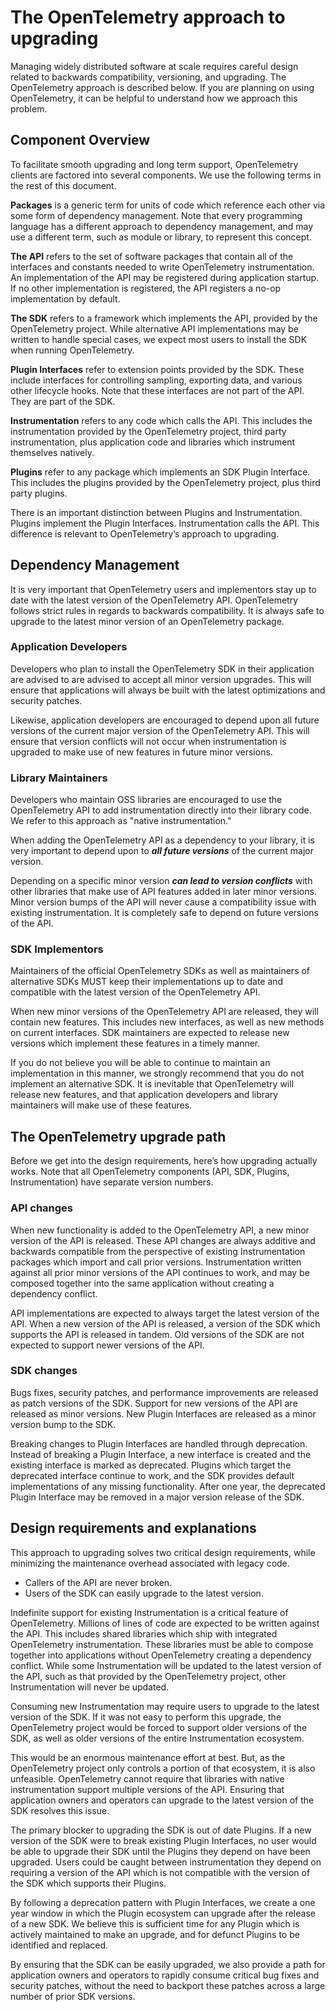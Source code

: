 # The OpenTelemetry approach to upgrading

Managing widely distributed software at scale requires careful design related to
backwards compatibility, versioning, and upgrading. The OpenTelemetry approach is
described below. If you are planning on using OpenTelemetry, it can be helpful to
understand how we approach this problem.

## Component Overview

To facilitate smooth upgrading and long term support, OpenTelemetry clients are
factored into several components. We use the following terms in the rest of this
document.

**Packages** is a generic term for units of code which reference each other via
some form of dependency management. Note that every programming language has a
different approach to dependency management, and may use a different term, such
as module or library, to represent this concept.

**The API** refers to the set of software packages that contain all of the interfaces
and constants needed to write OpenTelemetry instrumentation. An implementation of
the API may be registered during application startup. If no other implementation
is registered, the API registers a no-op implementation by default.

**The SDK** refers to a framework which implements the API, provided by the OpenTelemetry
project. While alternative API implementations may be written to handle special
cases, we expect most users to install the SDK when running OpenTelemetry.

**Plugin Interfaces** refer to extension points provided by the SDK. These include
interfaces for controlling sampling, exporting data, and various other lifecycle
hooks. Note that these interfaces are not part of the API. They are part of the SDK.

**Instrumentation** refers to any code which calls the API. This includes the instrumentation
provided by the OpenTelemetry project, third party instrumentation, plus application
code and libraries which instrument themselves natively.

**Plugins** refer to any package which implements an SDK Plugin Interface. This
includes the plugins provided by the OpenTelemetry project, plus third party plugins.

There is an important distinction between Plugins and Instrumentation. Plugins implement
the Plugin Interfaces. Instrumentation calls the API. This difference is relevant
to OpenTelemetry’s approach to upgrading.

## Dependency Management

It is very important that OpenTelemetry users and implementors stay up to date with
the latest version of the OpenTelemetry API. OpenTelemetry follows strict rules in
regards to backwards compatibility. It is always safe to upgrade to the latest minor
version of an OpenTelemetry package.

### Application Developers

Developers who plan to install the OpenTelemetry SDK in their application are advised
to are advised to accept all minor version upgrades. This will ensure that applications
will always be built with the latest optimizations and security patches.

Likewise, application developers are encouraged to depend upon all future versions
of the current major version of the OpenTelemetry API. This will ensure that version
conflicts will not occur when instrumentation is upgraded to make use of new features
in future minor versions.

### Library Maintainers

Developers who maintain OSS libraries are encouraged to use the OpenTelemetry API
to add instrumentation directly into their library code. We refer to this approach
as "native instrumentation."

When adding the OpenTelemetry API as a dependency to your library, it is very important
to depend upon to ***all future versions*** of the current major version.

Depending on a specific minor version ***can lead to version conflicts*** with other
libraries that make use of API features added in later minor versions. Minor version
bumps of the API will never cause a compatibility issue with existing instrumentation.
It is completely safe to depend on future versions of the API.

### SDK Implementors

Maintainers of the official OpenTelemetry SDKs as well as maintainers of alternative
SDKs MUST keep their implementations up to date and compatible with the latest version
of the OpenTelemetry API.

When new minor versions of the OpenTelemetry API are released, they will contain
new features. This includes new interfaces, as well as new methods on current interfaces.
SDK maintainers are expected to release new versions which implement these features
in a timely manner.

If you do not believe you will be able to continue to maintain an implementation
in this manner, we strongly recommend that you do not implement an alternative SDK.
It is inevitable that OpenTelemetry will release new features, and that application
developers and library maintainers will make use of these features.

## The OpenTelemetry upgrade path

Before we get into the design requirements, here’s how upgrading actually works.
Note that all OpenTelemetry components (API, SDK, Plugins, Instrumentation) have
separate version numbers.

### API changes

When new functionality is added to the OpenTelemetry API, a new minor version of
the API is released. These API changes are always additive and backwards compatible
from the perspective of existing Instrumentation packages which import and call
prior versions. Instrumentation written against all prior minor versions of the
API continues to work, and may be composed together into the same application without
creating a dependency conflict.

API implementations are expected to always target the latest version of the API.
When a new version of the API is released, a version of the SDK which supports the
API is released in tandem. Old versions of the SDK are not expected to support newer
versions of the API.

### SDK changes

Bugs fixes, security patches, and performance improvements are released as patch
versions of the SDK. Support for new versions of the API are released as minor versions.
New Plugin Interfaces are released as a minor version bump to the SDK.

Breaking changes to Plugin Interfaces are handled through deprecation. Instead of
breaking a Plugin Interface, a new interface is created and the existing interface
is marked as deprecated. Plugins which target the deprecated interface continue
to work, and the SDK provides default implementations of any missing functionality.
After one year, the deprecated Plugin Interface may be removed in a major version
release of the SDK.

## Design requirements and explanations

This approach to upgrading solves two critical design requirements, while minimizing
the maintenance overhead associated with legacy code.

* Callers of the API are never broken.
* Users of the SDK can easily upgrade to the latest version.

Indefinite support for existing Instrumentation is a critical feature of OpenTelemetry.
Millions of lines of code are expected to be written against the API. This includes
shared libraries which ship with integrated OpenTelemetry instrumentation. These
libraries must be able to compose together into applications without OpenTelemetry
creating a dependency conflict. While some Instrumentation will be updated to the
latest version of the API, such as that provided by the OpenTelemetry project, other
Instrumentation will never be updated.

Consuming new Instrumentation may require users to upgrade to the latest version
of the SDK. If it was not easy to perform this upgrade, the OpenTelemetry project
would be forced to support older versions of the SDK, as well as older versions
of the entire Instrumentation ecosystem.

This would be an enormous maintenance effort at best. But, as the OpenTelemetry
project only controls a portion of that ecosystem, it is also unfeasible. OpenTelemetry
cannot require that libraries with native instrumentation support multiple versions
of the API. Ensuring that application owners and operators can upgrade to the latest
version of the SDK resolves this issue.

The primary blocker to upgrading the SDK is out of date Plugins. If a new version
of the SDK were to break existing Plugin Interfaces, no user would be able to upgrade
their SDK until the Plugins they depend on have been upgraded. Users could be caught
between instrumentation they depend on requiring a version of the API which is not
compatible with the version of the SDK which supports their Plugins.

By following a deprecation pattern with Plugin Interfaces, we create a one year
window in which the Plugin ecosystem can upgrade after the release of a new SDK.
We believe this is sufficient time for any Plugin which is actively maintained
to make an upgrade, and for defunct Plugins to be identified and replaced.

By ensuring that the SDK can be easily upgraded, we also provide a path for application
owners and operators to rapidly consume critical bug fixes and security patches,
without the need to backport these patches across a large number of prior SDK versions.
